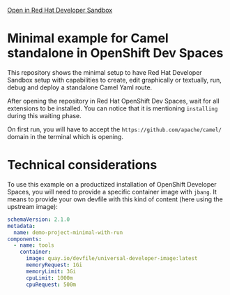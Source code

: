 [Open in Red Hat Developer Sandbox](https://workspaces.openshift.com/#https://github.com/apupier/devspaces-camel-minimal.git)

# Minimal example for Camel standalone in OpenShift Dev Spaces

This repository shows the minimal setup to have Red Hat Developer Sandbox setup with capabilities to create, edit graphically or textually, run, debug and deploy a standalone Camel Yaml route.

After opening the repository in Red Hat OpenShift Dev Spaces, wait for all extensions to be installed. You can notice that it is mentioning `installing` during this waiting phase.

On first run, you will have to accept the `https://github.com/apache/camel/` domain in the terminal which is opening.

# Technical considerations

To use this example on a productized installation of OpenShift Developer Spaces, you will need to provide a specific container image with `jbang`. It means to provide your own devfile with this kind of content (here using the upstream image):

```yaml
schemaVersion: 2.1.0
metadata:
  name: demo-project-minimal-with-run
components:
  - name: tools
    container:
      image: quay.io/devfile/universal-developer-image:latest
      memoryRequest: 1Gi
      memoryLimit: 3Gi
      cpuLimit: 1000m
      cpuRequest: 500m
```
